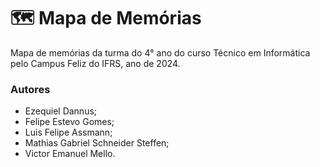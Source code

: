 # 🗺 Mapa de Memórias 

Mapa de memórias da turma do 4° ano do curso Técnico em Informática pelo Campus Feliz do IFRS, ano de 2024.

### Autores

- Ezequiel Dannus;
- Felipe Estevo Gomes;
- Luis Felipe Assmann;
- Mathias Gabriel Schneider Steffen;
- Victor Emanuel Mello.

